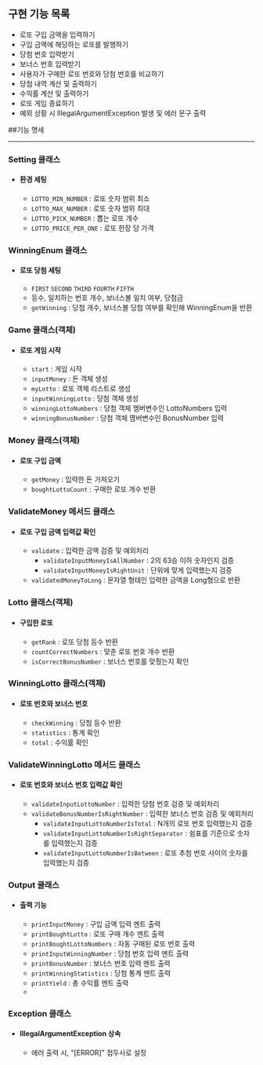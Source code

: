 ## 구현 기능 목록
- 로또 구입 금액을 입력하기
- 구입 금액에 해당하는 로또를 발행하기
- 당첨 번호 입력받기
- 보너스 번호 입력받기
- 사용자가 구매한 로또 번호와 당첨 번호를 비교하기
- 당첨 내역 계산 및 출력하기
- 수익률 계산 및 출력하기
- 로또 게임 종료하기
- 예외 상황 시 IllegalArgumentException 발생 및 에러 문구 출력

##기능 명세
- --

### **Setting 클래스**
- #### **환경 세팅**
    - ```LOTTO_MIN_NUMBER``` : 로또 숫자 범위 최소
    - ```LOTTO_MAX_NUMBER``` : 로또 숫자 범위 최대
    - ```LOTTO_PICK_NUMBER``` : 뽑는 로또 개수
    - ```LOTTO_PRICE_PER_ONE``` : 로또 한장 당 가격
  
### **WinningEnum 클래스**
- #### **로또 당첨 세팅**
    - ```FIRST``` ```SECOND``` ```THIRD``` ```FOURTH``` ```FIFTH```
    - 등수, 일치하는 번호 개수, 보너스볼 일치 여부, 당첨금
    - ```getWinning``` : 당첨 개수, 보너스볼 당첨 여부를 확인해 WinningEnum을 반환

### **Game 클래스(객체)**
- #### **로또 게임 시작**
    - ```start``` : 게임 시작
    - ```inputMoney``` : 돈 객체 생성
    - ```myLotto``` : 로또 객체 리스트로 생성
    - ```inputWinningLotto``` : 당첨 객체 생성
    - ```winningLottoNumbers``` : 당첨 객체 멤버변수인 LottoNumbers 입력
    - ```winningBonusNumber``` : 당첨 객체 몀버변수인 BonusNumber 입력 

### **Money 클래스(객체)**
- #### **로또 구입 금액**
    - ```getMoney``` : 입력한 돈 가져오기
    - ```boughtLottoCount``` : 구매한 로또 개수 반환

### **ValidateMoney 메서드 클래스**
- #### **로또 구입 금액 입력값 확인**
    - ```validate``` : 입력한 금액 검증 및 예외처리
      - ```validateInputMoneyIsAllNumber``` : 2의 63승 이하 숫자인지 검증
      - ```validateInputMoneyIsRightUnit``` : 단위에 맞게 입력했는지 검증
    - ```validatedMoneyToLong``` : 문자열 형태인 입력한 금액을 Long형으로 반환

### **Lotto 클래스(객체)**
- #### **구입한 로또**
    - ```getRank``` : 로또 당첨 등수 반환
    - ```countCorrectNumbers``` : 맞춘 로또 번호 개수 반환
    - ```isCorrectBonusNumber``` : 보너스 번호를 맞췄는지 확인

### **WinningLotto 클래스(객체)**
- #### **로또 번호와 보너스 번호**
    - ```checkWinning``` : 당첨 등수 반환
    - ```statistics``` : 통계 확인
    - ```total``` : 수익률 확인

### **ValidateWinningLotto 메서드 클래스**
- #### **로또 번호와 보너스 번호 입력값 확인**
    - ```validateInputLottoNumber``` : 입력한 당첨 번호 검증 및 예외처리
    - ```validateBonusNumberIsRightNumber``` : 입력한 보너스 번호 검증 및 예외처리
      - ```validateInputLottoNumberIsTotal``` : N개의 로또 번호 입력했는지 검증
      - ```validateInputLottoNumberIsRightSeparator``` : 쉼표를 기준으로 숫자를 입력했는지 검증 
      - ```validateInputLottoNumberIsBetween``` : 로또 추첨 번호 사이의 숫자를 입력했는지 검증

### **Output 클래스**
- #### **출력 기능**
  - ```printInputMoney``` : 구입 금액 입력 멘트 출력
  - ```printBoughtLotto``` : 로또 구매 개수 멘트 출력
  - ```printBoughtLottoNumbers``` : 자동 구매된 로또 번호 출력
  - ```printInputWinningNumber``` : 당첨 번호 입력 멘트 출력
  - ```printBonusNumber``` : 보너스 번호 입력 멘트 출력
  - ```printWinningStatistics``` : 당첨 통계 멘트 출력
  - ```printYield``` : 총 수익률 멘트 출력
  - 
### **Exception 클래스**
- #### **IllegalArgumentException 상속**
    - 에러 출력 시, "[ERROR]" 접두사로 설정
    

